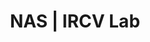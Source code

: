 ---
title: "NAS | IRCV Lab"
layout: redirected
redirect_to: https://ircv-nas.hanyang.ac.kr:5000
# redirect_to: https://qbio.notion.site/QBioLab-44d1a1b54a284dd3a834be8542aa0345
sitemap: false
permalink: /nas
---